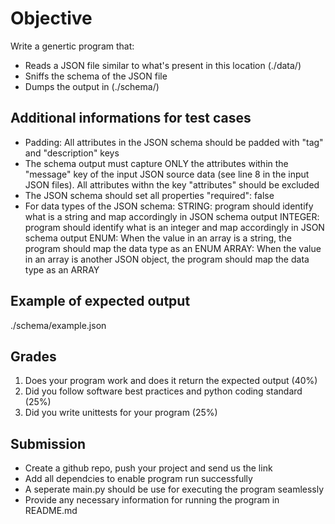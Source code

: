 # Objective

Write a genertic program that:

- Reads a JSON file similar to what's present in this location (./data/)
- Sniffs the schema of the JSON file
- Dumps the output in (./schema/)

## Additional informations for test cases

- Padding: All attributes in the JSON schema should be padded with "tag" and "description" keys
- The schema output must capture ONLY the attributes within the "message" key of the input JSON source data (see line 8 in the input JSON files). All attributes withn the key "attributes" should be excluded
- The JSON schema should set all properties "required": false
- For data types of the JSON schema:
STRING: program should identify what is a string and map accordingly in JSON schema output
INTEGER: program should identify what is an integer and map accordingly in JSON schema output
ENUM: When the value in an array is a string, the program should map the data type as an ENUM
ARRAY: When the value in an array is another JSON object, the program should map the data type as an ARRAY

## Example of expected output

./schema/example.json

## Grades

1. Does your program work and does it return the expected output (40%)
2. Did you follow software best practices and python coding standard  (25%)
3. Did you write unittests for your program (25%)

## Submission

- Create a github repo, push your project and send us the link
- Add all dependcies to enable program run successfully
- A seperate main.py should be use for executing the program seamlessly
- Provide any necessary information for running the program in README.md
